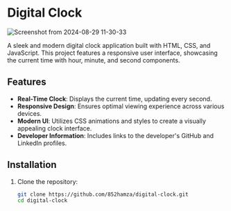 # Digital Clock


![Screenshot from 2024-08-29 11-30-33](https://github.com/user-attachments/assets/f40eac62-44a3-4095-9ffc-1f6e0b7a854c)

A sleek and modern digital clock application built with HTML, CSS, and JavaScript. This project features a responsive user interface, showcasing the current time with hour, minute, and second components.

## Features

- **Real-Time Clock**: Displays the current time, updating every second.
- **Responsive Design**: Ensures optimal viewing experience across various devices.
- **Modern UI**: Utilizes CSS animations and styles to create a visually appealing clock interface.
- **Developer Information**: Includes links to the developer's GitHub and LinkedIn profiles.

## Installation

1. Clone the repository:
   ```bash
   git clone https://github.com/852hamza/digital-clock.git
   cd digital-clock
